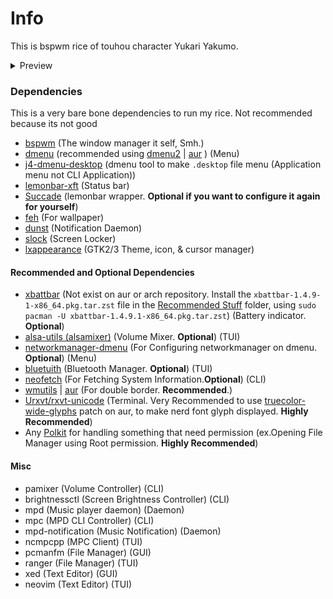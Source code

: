 # Info

This is bspwm rice of touhou character Yukari Yakumo.<br>

<details>
  
  <summary>Preview</summary>
  1. On screen: lemonbar
  <img src="https://raw.githubusercontent.com/927592/MyBelovedDotfiles/main/bspwm/bspwm_22-12-2022_EndeavourOS_laptop/preview.png">
  2. On screen: lemonbar, urxvt, dunst + mpd-notification, and dmenu(j4-dmenu-desktop).<br>
  On urxvt: tmux, ranger, ncmpcpp, epr.
  <img src="https://raw.githubusercontent.com/927592/MyBelovedDotfiles/main/bspwm/bspwm_22-12-2022_EndeavourOS_laptop/preview1.png">
  3. On screen: lemonbar & urxvt
  On urxvt: asciiworld, neofetch, and ncmpcpp
  <img src="https://raw.githubusercontent.com/927592/MyBelovedDotfiles/main/bspwm/bspwm_22-12-2022_EndeavourOS_laptop/preview2.png">
  
</details>

### Dependencies
This is a very bare bone dependencies to run my rice. Not recommended because its not good
- [bspwm](https://github.com/baskerville/bspwm) (The window manager it self, Smh.)
- [dmenu](https://tools.suckless.org/dmenu/) (recommended using [dmenu2](https://github.com/spcmd/dmenu2) | [aur](https://aur.archlinux.org/packages/dmenu2) ) (Menu)
- [j4-dmenu-desktop](https://github.com/enkore/j4-dmenu-desktop) (dmenu tool to make `.desktop` file menu (Application menu not CLI Application))
- [lemonbar-xft](https://github.com/drscream/lemonbar-xft) (Status bar)
- [Succade](https://github.com/domsson/succade) (lemonbar wrapper. **Optional if you want to configure it again for yourself**)
- [feh](https://github.com/derf/feh) (For wallpaper)
- [dunst](https://github.com/dunst-project/dunst) (Notification Daemon)
- [slock](https://tools.suckless.org/slock/) (Screen Locker)
- [lxappearance](https://archlinux.org/packages/community/x86_64/lxappearance-gtk3/) (GTK2/3 Theme, icon, & cursor manager)

#### Recommended and Optional Dependencies
- [xbattbar](https://packages.debian.org/sid/xbattbar) (Not exist on aur or arch repository. Install the `xbattbar-1.4.9-1-x86_64.pkg.tar.zst` file in the [Recommended Stuff](https://github.com/927592/MyBelovedDotfiles/blob/main/bspwm/bspwm_22-12-2022_EndeavourOS_laptop/Recommended%20stuff/xbattbar-1.4.9-1-x86_64.pkg.tar.zst) folder, using `sudo pacman -U xbattbar-1.4.9.1-x86_64.pkg.tar.zst`) (Battery indicator. **Optional**) 
- [alsa-utils (alsamixer)](https://github.com/alsa-project/alsa-utils) (Volume Mixer. **Optional**) (TUI)
- [networkmanager-dmenu](https://github.com/firecat53/networkmanager-dmenu) (For Configuring networkmanager on dmenu. **Optional**) (Menu)
- [bluetuith](https://github.com/darkhz/bluetuith) (Bluetooth Manager. **Optional**) (TUI)
- [neofetch](https://github.com/dylanaraps/neofetch) (For Fetching System Information.**Optional**) (CLI)
- [wmutils](https://github.com/wmutils/core) | [aur](https://aur.archlinux.org/packages/wmutils-git) (For double border. **Recommended**.)
- [Urxvt/rxvt-unicode](software.schmorp.de/pkg/rxvt-unicode.html) (Terminal. Very Recommended to use [truecolor-wide-glyphs](https://aur.archlinux.org/packages/rxvt-unicode-truecolor-wide-glyphs) patch on aur, to make nerd font glyph displayed. **Highly Recommended**)
- Any [Polkit](https://wiki.archlinux.org/title/Polkit) for handling something that need permission (ex.Opening File Manager using Root permission. **Highly Recommended**)

#### Misc
- pamixer (Volume Controller) (CLI)
- brightnessctl (Screen Brightness Controller) (CLI)
- mpd (Music player daemon) (Daemon)
- mpc (MPD CLI Controller) (CLI)
- mpd-notification (Music Notification) (Daemon)
- ncmpcpp (MPC Client) (TUI)
- pcmanfm (File Manager) (GUI)
- ranger (File Manager) (TUI)
- xed (Text Editor) (GUI)
- neovim (Text Editor) (TUI)
